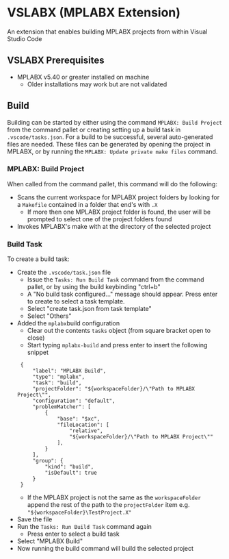 # VSLABX (MPLABX Extension)

An extension that enables building MPLABX projects from within Visual Studio Code

## VSLABX Prerequisites

* MPLABX v5.40 or greater installed on machine
    * Older installations may work but are not validated

## Build

Building can be started by either using the command `MPLABX: Build Project` from the command pallet or creating setting up a build task in `.vscode/tasks.json`. For a build to be successful, several auto-generated files are needed. These files can be generated by opening the project in MPLABX, or by running the `MPLABX: Update private make files` command.

### MPLABX: Build Project
When called from the command pallet, this command will do the following:
* Scans the current workspace for MPLABX project folders by looking for a `Makefile` contained in a folder that end's with `.X`
    * If more then one MPLABX project folder is found, the user will be prompted to select one of the project folders found
* Invokes MPLABX's make with at the directory of the selected project

### Build Task
To create a build task:
* Create the `.vscode/task.json` file
    * Issue the `Tasks: Run Build Task` command from the command pallet, or by using the build keybinding "ctrl+b"
    * A "No build task configured..." message should appear. Press enter to create to select a task template.
    * Select "create task.json from task template"
    * Select "Others"
* Added the `mplabx`build configuration
    * Clear out the contents `tasks` object (from square bracket open to close)
    * Start typing `mplabx-build` and press enter to insert the following snippet
   ```
    {
        "label": "MPLABX Build",
        "type": "mplabx",
        "task": "build",
        "projectFolder": "${workspaceFolder}/\"Path to MPLABX Project\"",
        "configuration": "default",
        "problemMatcher": [
            {
                "base": "$xc",
                "fileLocation": [
                    "relative",
                    "${workspaceFolder}/\"Path to MPLABX Project\""
                ],
            }
        ],
        "group": {
            "kind": "build",
            "isDefault": true
        }
    }
    ```
    * If the MPLABX project is not the same as the `workspaceFolder` append the rest of the path to the `projectFolder` item e.g. `"${workspaceFolder}\TestProject.X"`
* Save the file
* Run the `Tasks: Run Build Task` command again
    * Press enter to select a build task
* Select "MPLABX Build"
* Now running the build command will build the selected project
